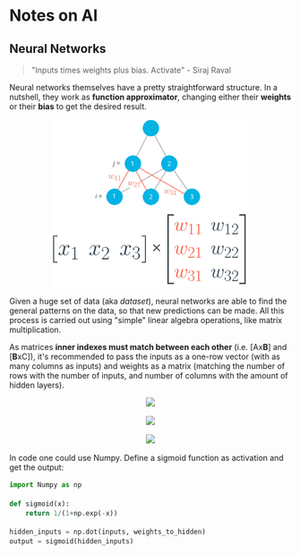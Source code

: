 # Notes on AI

## Neural Networks

> "Inputs times weights plus bias. Activate" - Siraj Raval

Neural networks themselves have a pretty straightforward structure. In a nutshell, they work as **function approximator**, changing either their **weights** or their **bias** to get the desired result.

<p align="center">
	<img height="300" src="https://github.com/darroyolpz/AI-notes/blob/master/Images/NN.png?raw=true">
</p>

Given a huge set of data (aka *dataset*), neural networks are able to find the general patterns on the data, so that new predictions can be made. All this process is carried out using "simple" linear algebra operations, like matrix multiplication.

As matrices **inner indexes must match between each other** (i.e. [Ax**B**] and [**B**xC]), it's recommended to pass the inputs as a one-row vector (with as many columns as inputs) and weights as a matrix (matching the number of rows with the number of inputs, and number of columns with the amount of hidden layers).

<p align="center"><img src="https://latex.codecogs.com/svg.latex?\Large&space;h_1=x_1w_{11}+x_2w_{21}+x_3w_{31}"></p>
<p align="center"><img src="https://latex.codecogs.com/svg.latex?\Large&space;h_2=x_1w_{12}+x_2w_{22}+x_3w_{32}"></p>
<p align="center"><img src="https://latex.codecogs.com/svg.latex?\Large&space;h_3=x_1w_{13}+x_2w_{23}+x_3w_{33}"></p>

In code one could use Numpy. Define a sigmoid function as activation and get the output:

```python
import Numpy as np

def sigmoid(x):
    return 1/(1+np.exp(-x))

hidden_inputs = np.dot(inputs, weights_to_hidden)
output = sigmoid(hidden_inputs)
```

